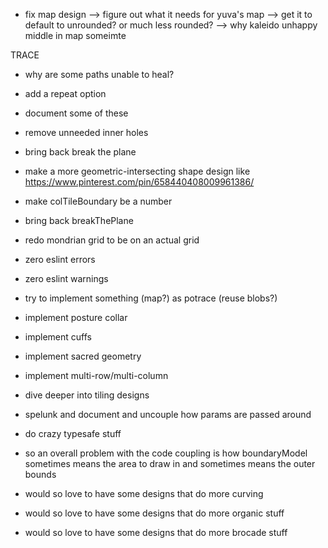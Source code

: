 - fix map design
--> figure out what it needs for yuva's map
--> get it to default to unrounded? or much less rounded?
--> why kaleido unhappy middle in map someimte

TRACE
- why are some paths unable to heal?
- add a repeat option
- document some of these
- remove unneeded inner holes


- bring back break the plane

- make a more geometric-intersecting shape design like https://www.pinterest.com/pin/658440408009961386/

- make colTileBoundary be a number

- bring back breakThePlane

- redo mondrian grid to be on an actual grid

- zero eslint errors
- zero eslint warnings

- try to implement something (map?) as potrace (reuse blobs?)

- implement posture collar
- implement cuffs
- implement sacred geometry
- implement multi-row/multi-column
- dive deeper into tiling designs

- spelunk and document and uncouple how params are passed around

- do crazy typesafe stuff

- so an overall problem with the code coupling is how boundaryModel sometimes means the area to draw in and sometimes means the outer bounds

- would so love to have some designs that do more curving
- would so love to have some designs that do more organic stuff
- would so love to have some designs that do more brocade stuff
